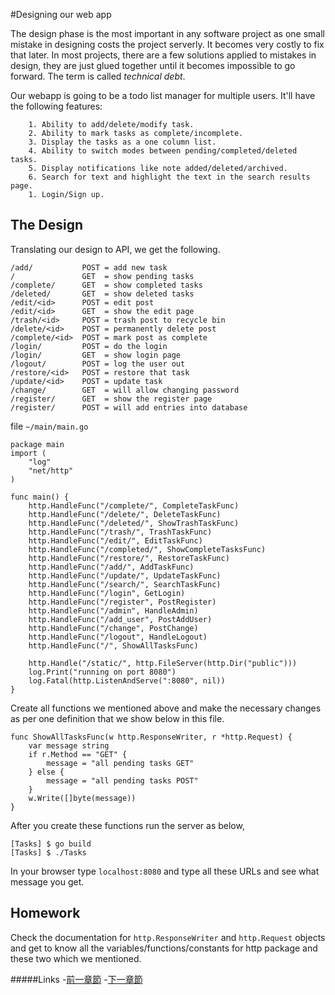 #Designing our web app

The design phase is the most important in any software project as one small mistake in designing costs the project serverly. It becomes very costly to fix that later. In most projects, there are a few solutions applied to mistakes in design, they are just glued together until it becomes impossible to go forward. The term is called _technical debt_.

Our webapp is going to be a todo list manager for multiple users. It'll have the following features:

		1. Ability to add/delete/modify task.
		2. Ability to mark tasks as complete/incomplete.
		3. Display the tasks as a one column list.
		4. Ability to switch modes between pending/completed/deleted tasks.
		5. Display notifications like note added/deleted/archived. 
		6. Search for text and highlight the text in the search results page.
        1. Login/Sign up.

## The Design

Translating our design to API, we get the following.

    /add/           POST = add new task
	/               GET	 = show pending tasks
    /complete/      GET  = show completed tasks
    /deleted/       GET  = show deleted tasks
    /edit/<id>      POST = edit post
    /edit/<id>      GET  = show the edit page
    /trash/<id>     POST = trash post to recycle bin
    /delete/<id>    POST = permanently delete post
    /complete/<id>  POST = mark post as complete
    /login/         POST = do the login
    /login/         GET  = show login page  
    /logout/        POST = log the user out
    /restore/<id>   POST = restore that task
    /update/<id>    POST = update task
    /change/        GET  = will allow changing password
    /register/      GET  = show the register page
    /register/      POST = will add entries into database

file `~/main/main.go`

```golang
package main
import (
    "log"
    "net/http"
)

func main() {
    http.HandleFunc("/complete/", CompleteTaskFunc)
    http.HandleFunc("/delete/", DeleteTaskFunc)
    http.HandleFunc("/deleted/", ShowTrashTaskFunc)
    http.HandleFunc("/trash/", TrashTaskFunc)
    http.HandleFunc("/edit/", EditTaskFunc)
    http.HandleFunc("/completed/", ShowCompleteTasksFunc)
    http.HandleFunc("/restore/", RestoreTaskFunc)
    http.HandleFunc("/add/", AddTaskFunc)
    http.HandleFunc("/update/", UpdateTaskFunc)
    http.HandleFunc("/search/", SearchTaskFunc)
    http.HandleFunc("/login", GetLogin)
    http.HandleFunc("/register", PostRegister)
    http.HandleFunc("/admin", HandleAdmin)
    http.HandleFunc("/add_user", PostAddUser)
    http.HandleFunc("/change", PostChange)
    http.HandleFunc("/logout", HandleLogout)
    http.HandleFunc("/", ShowAllTasksFunc)

    http.Handle("/static/", http.FileServer(http.Dir("public")))
    log.Print("running on port 8080")
    log.Fatal(http.ListenAndServe(":8080", nil))
}
```

Create all functions we mentioned above and make the necessary changes as per one definition that we show below in this file.

```golang
func ShowAllTasksFunc(w http.ResponseWriter, r *http.Request) {
    var message string
    if r.Method == "GET" {
        message = "all pending tasks GET"
    } else {
        message = "all pending tasks POST"
    }
    w.Write([]byte(message))
}
```

After you create these functions run the server as below,
 
    [Tasks] $ go build
    [Tasks] $ ./Tasks
	
In your browser type `localhost:8080` and type all these URLs and see what message you get.

## Homework

Check the documentation for `http.ResponseWriter` and `http.Request` objects and get to know all the variables/functions/constants for http package and these two which we mentioned.

#####Links
-[前一章節](2.0implementationBasics.md)
-[下一章節](2.2database.md)
